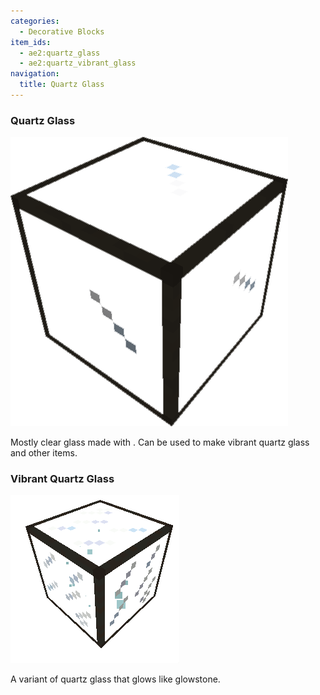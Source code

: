```yaml
---
categories:
  - Decorative Blocks
item_ids:
  - ae2:quartz_glass
  - ae2:quartz_vibrant_glass
navigation:
  title: Quartz Glass
---
```


### Quartz Glass

![A picture of Quartz Glass](../../assets/large/quartz_glass.png)

Mostly clear glass made with <ItemLink id="certus_quartz_dust"/>.
Can be used to make vibrant quartz glass and other items.

<RecipeFor id="quartz_glass" />

### Vibrant Quartz Glass

![A picture of Vibrant Quartz Glass](../../assets/large/VibrantQuartzGlassAni.gif)

A variant of quartz glass that glows like glowstone.

<RecipeFor id="quartz_vibrant_glass" />
